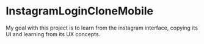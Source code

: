 # InstagramLoginCloneMobile
My goal with this project is to learn from the instagram interface, copying its UI and learning from its UX concepts.
